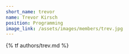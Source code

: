 ```yaml
---
short_name: trevor
name: Trevor Kirsch
position: Programming
image_link: /assets/images/members/trev.jpg
---
```

{% tf authors/trev.md %}
